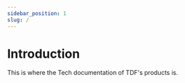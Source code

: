 ```yaml
---
sidebar_position: 1
slug: /
---
```


# Introduction

This is where the Tech documentation of TDF's products is.
